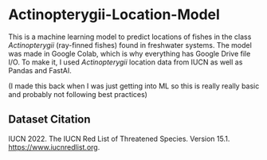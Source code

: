 # Actinopterygii-Location-Model
This is a machine learning model to predict locations of fishes in the class _Actinopterygii_ (ray-finned fishes) found in freshwater systems. The model was made in Google Colab, which is why everything has Google Drive file I/O. To make it, I used _Actinopterygii_ location data from IUCN as well as Pandas and FastAI.

(I made this back when I was just getting into ML so this is really really basic and probably not following best practices)

## Dataset Citation
IUCN 2022. The IUCN Red List of Threatened Species. Version 15.1. https://www.iucnredlist.org.
